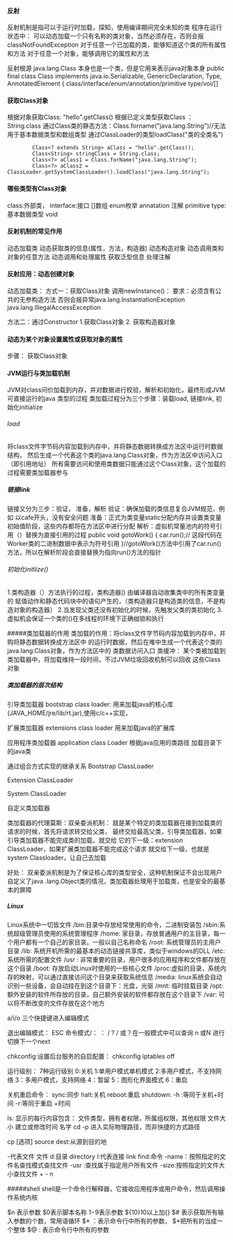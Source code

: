 #### 反射
反射机制是指可以于运行时加载，探知，使用编译期间完全未知的类
程序在运行状态中：
    可以动态加载一个只有名称的类对象，当然必须存在，否则会报classNotFoundException
    对于任意一个已加载的类，能够知道这个类的所有属性和方法
    对于任意一个对象，能够调用它的属性和方法

反射根源
    java.lang.Class 本身也是一个类，但是它用来表示java对象本身
    public final class Class<T> implements java.io.Serializable,
                                  GenericDeclaration,
                                  Type,
                                  AnnotatedElement {
class/interface/enum/annotation/primitive type/voi/[]

#### 获取Class对象
根据对象获取Class: "hello".getClass()
根据已定义类型获取Class ：String.class
通过Class类的静态方法：Class.forname("java.lang.String")//无法用于基本数据类型和数组类型
通过ClassLoader的类型loadClass("类的全类名")
```
        Class<? extends String> aClass = "hello".getClass();
        Class<String> stringClass = String.class;
        Class<?> aClass1 = Class.forName("java.lang.String");
        Class<?> aClass2 = ClassLoader.getSystemClassLoader().loadClass("java.lang.String");
```
#### 哪些类型有Class对象
class:外部类，
interface:接口
[]数组
enum枚举
annatation 注解
primitive type:基本数据类型
void

#### 反射机制的常见作用
动态加载类
动态获取类的信息(属性，方法，构造器)
动态构造对象
动态调用类和对象的任意方法
动态调用和处理属性
获取泛型信息
处理注解

#### 反射应用：动态创建对象
动态加载类：
方式一：获取Class对象
调用newInstance()：
要求：必须含有公共的无参构造方法
        否则会报异常java.lang.InstantiationException
    java.lang.IllegalAccessException

方法二：通过Constructor
1.获取Class对象
2. 获取构造器对象

#### 动态为某个对象设置属性或获取对象的属性
步骤：
    获取Class对象
  
  
#### JVM运行与类加载机制
JVM对class问价加载到内存，并对数据进行校验，解析和初始化，最终形成JVM可直接运行的java
类型的过程
类加载过程分为三个步骤：装载load, 链接link, 初始化initialize

###### load 
将class文件字节码内容加载到内存中，并将静态数据转换成方法区中运行时数据结构，
然后生成一个代表这个类的java.lang.Class对象，作为方法区中访问入口（即引用地址）
所有需要访问和使用类数据只能通过这个Class对象，这个加载的过程需要类加载器参与

#####  链接link
链接又分为三步：验证， 准备，解析
验证：确保加载的类信息复合JVM规范，例如 以cafe开头，没有安全问题
准备：正式为类变量static分配内存并设置类变量初始值阶段，这些内存都将在方法区中进行分配
解析：虚拟机常量池内的符号引用（）替换为直接引用的过程
    public void gotoWork() {
             car.run();// 这段代码在Worker类的二进制数据中表示为符号引用
      }//gotoWork()方法中引用了car.run()方法，所以在解析阶段会直接替换为指向run()方法的指针

###### 初始化initlize()
1.类构造器<clinit>（）方法执行的过程，类构造器<clinit>() 由编译器自动收集类中的所有类变量的
赋值动作和静态代码块中的语句产生的，（类构造器只是构造类的信息，不是构造对象的构造器）
2.当发现父类还没有初始化的时候，先触发父类的类初始化
3. 虚拟机会保证一个类的<clinit>()在多线程的环境下正确枷锁和执行

#####类加载器的作用
类加载的作用：将class文件字节码内容加载到内存中，并购将静态数据转换成方法区中
的运行时数据，然后在堆中生成一个代表这个类的java.lang.Class对象，作为方法区中的
类数据访问入口
类缓冲：
    某个类被加载到类加载器中，将加载维持一段时间，不过JVM垃圾回收机制可以回收
    这些Class对象

##### 类加载器的层次结构
引导类加载器 bootstrap class loader:
用来加载java的核心库(JAVA_HOME/jre/lib/rt.jar),使用c/c++实现，

扩展类加载器 extensions class loader
用来加载java的扩展库

应用程序类加载器 application class Loader
根据java应用的类路径 加载目录下的java类

通过组合方式实现的继承关系
Bootstrap ClassLoader

Extension ClassLoader

System ClassLoader

自定义类加载器

类加载器的代理莫斯：双亲委派机制：
就是某个特定的类加载器在接到加载类的请求的时候，首先将请求转交给父类，
最终交给最高父类，引导类加载器，如果引导类加载器不能完成类的加载，就交给
它的下一级：extension ClassLoader，如果扩展类加载器不能完成这个请求
就交给下一级，也就是system Classloader，让自己去加载

好处：
    双亲委派机制是为了保证核心库的类型安全，这种机制保证不会出现用户自定义了java
    .lang.Object类的情况，类加载器处理用于加载类，也是安全的最基本的屏障
    

##### Linux 
Linux系统中一切皆文件
/bin:目录中存放经常使用的命令，二进制安装包
/sbin:系统超级管理员使用的系统管理程序
/home: 家目录，存放普通用户的主目录，每一个用户都有一个自己的家目录。一般以自己名称命名
/root: 系统管理员的主用户目录
/lib: 系统开机所需的最基本的动态链接共享库，类似于windows的DLL
/etc: 系统所需的配置文件
/usr : 非常重要的目录，用户很多的应用程序和文件都存放在这个目录
/boot: 存放启动Linux时使用的一些核心文件
/proc:虚拟的目录，系统内存的映射，可以通过直接访问这个目录来获取系统信息
/media: linux系统会自动识别一些设备，会自动挂在到这个目录下：光盘，光驱
/mnt:  临时挂载目录
/opt: 额外安装的软件所存放的目录，自己额外安装的软件都存放在这个目录下
/var: 可以将不断改变的文件存放在这个地方

a/i/o 三个快捷键进入编辑模式

退出编辑模式： 
    ESC
命令模式/：
    ： / ?
/ 或？在一般模式中可以查询 n 或N 进行切换下一个next

chkconfig:设置后台服务的自启配置：
chkconfig iptables off

运行级别：
7种运行级别
0:关机
1:单用户模式单机模式
2:多用户模式，不支持网络
3：多用户模式，支持网络
4：暂留
5：图形化界面模式
6：重启

关机重启命令：
    sync:同步
    halt:关机
    reboot:重启
    shutdown:
        -h :等同于关机+时间
        -r:等同于重启 +时间 
        
ls:
    显示的每行内容包含：
        文件类型，拥有者权限，所属组权限，其他权限 文件大小 建立或修改时间 名字
cd -p  进入实际物理路径，而非快捷的方式路径
          
cp [选项]  source dest:从源到目的地

-代表文件 文件
d:目录 directory
l:代表连接 link
find:命令
    -name：按照指定的文件名查找模式查找文件
    -usr :查找属于指定用户所有文件
    -size:按照指定的文件大小查找文件
        + - n
    

#####shell 
shell是一个命令行解释器，它接收应用程序或用户命令，然后调用操作系统内核


$n 表示参数 $0表示脚本名称 $1-$9表示参数 ${10}10以上加{}
$# 表示获取所有输入参数的个数，常用语循环
$* ：表示命令行中所有的参数， $*把所有的当成一个整体
$@ : 表示命令行中所有的参数
